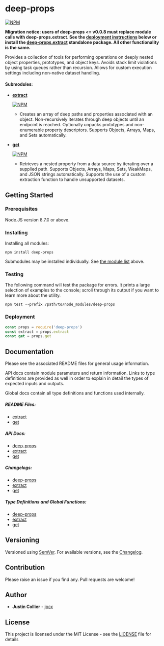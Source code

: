 # deep-props

[![NPM](https://nodei.co/npm/deep-props.png)](https://nodei.co/npm/deep-props/)

__Migration notice: users of deep-props <= v0.0.8 must replace module calls with deep-props.extract. See the [deployment instructions](#deployment) below or install the [deep-props.extract](https://github.com/jpcx/deep-props.extract/blob/0.1.2/README.md) standalone package. All other functionality is the same.__

Provides a collection of tools for performing operations on deeply nested object properties, prototypes, and object keys. Avoids stack limit violations by using task queues rather than recursion. Allows for custom execution settings including non-native dataset handling.

<a name="submodules"></a>
#### Submodules:
  + __[extract](https://github.com/jpcx/deep-props.extract/blob/0.1.2/README.md)__

    [![NPM](https://nodei.co/npm/deep-props.extract.png?mini=true)](https://nodei.co/npm/deep-props.extract/)
    + Creates an array of deep paths and properties associated with an object. Non-recursively iterates through deep objects until an endpoint is reached. Optionally unpacks prototypes and non-enumerable property descriptors. Supports Objects, Arrays, Maps, and Sets automatically.
  + __[get](https://github.com/jpcx/deep-props.get/blob/0.1.1/README.md)__

    [![NPM](https://nodei.co/npm/deep-props.get.png?mini=true)](https://nodei.co/npm/deep-props.get/)
    + Retrieves a nested property from a data source by iterating over a supplied path. Supports Objects, Arrays, Maps, Sets, WeakMaps, and JSON strings automatically. Supports the use of a custom extraction function to handle unsupported datasets.

## Getting Started

### Prerequisites

Node.JS version 8.7.0 or above.

### Installing

Installing all modules:

```console
npm install deep-props
```

Submodules may be installed individually. See [the module list](#submodules) above.

### Testing

The following command will test the package for errors. It prints a large selection of examples to the console; scroll through its output if you want to learn more about the utility.

```console
npm test --prefix /path/to/node_modules/deep-props
```

<a name="deployment"></a>
### Deployment

```js
const props = require('deep-props')
const extract = props.extract
const get = props.get
```

## Documentation

Please see the associated README files for general usage information.

API docs contain module parameters and return information. Links to type definitions are provided as well in order to explain in detail the types of expected inputs and outputs.

Global docs contain all type definitions and functions used internally.

##### README Files:
  + [extract](https://github.com/jpcx/deep-props.extract/blob/0.1.2/README.md)
  + [get](https://github.com/jpcx/deep-props.get/blob/0.1.1/README.md)

##### API Docs:
  + [deep-props](https://github.com/jpcx/deep-props/blob/0.2.1/docs/API.md)
  + [extract](https://github.com/jpcx/deep-props.extract/blob/0.1.2/docs/API.md)
  + [get](https://github.com/jpcx/deep-props.get/blob/0.1.1/docs/API.md)

##### Changelogs:
  + [deep-props](https://github.com/jpcx/deep-props/blob/0.2.1/CHANGELOG.md)
  + [extract](https://github.com/jpcx/deep-props.extract/blob/0.1.2/CHANGELOG.md)
  + [get](https://github.com/jpcx/deep-props.get/blob/0.1.1/CHANGELOG.md)

##### Type Definitions and Global Functions:
  + [deep-props](https://github.com/jpcx/deep-props/blob/0.2.1/docs/global.md)
  + [extract](https://github.com/jpcx/deep-props.extract/blob/0.1.2/global.md)
  + [get](https://github.com/jpcx/deep-props.get/blob/0.1.1/docs/global.md)

## Versioning

Versioned using [SemVer](http://semver.org/). For available versions, see the [Changelog](https://github.com/jpcx/deep-props/blob/0.2.1/CHANGELOG.md).

## Contribution

Please raise an issue if you find any. Pull requests are welcome!

## Author

  + **Justin Collier** - [jpcx](https://github.com/jpcx)

## License

This project is licensed under the MIT License - see the [LICENSE](https://github.com/jpcx/deep-props/blob/0.2.1/LICENSE) file for details
